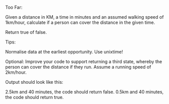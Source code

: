 Too Far:

Given a distance in KM, a time in minutes and an assumed walking speed of 1km/hour, calculate if a person can cover the distance in the given time.

Return true of false.

Tips:

Normalise data at the earliest opportunity.
Use unixtime!

Optional: Improve your code to support returning a third state, whereby the person can cover the distance if they run. Assume a running speed of 2km/hour.

Output should look like this:

2.5km and 40 minutes, the code should return false.
0.5km and 40 minutes, the code should return true.
